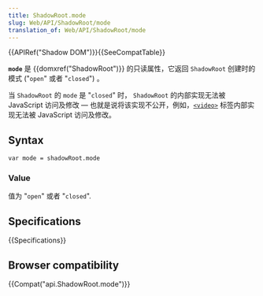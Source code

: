 ```yaml
---
title: ShadowRoot.mode
slug: Web/API/ShadowRoot/mode
translation_of: Web/API/ShadowRoot/mode
---
```

{{APIRef("Shadow DOM")}}{{SeeCompatTable}}

**`mode`** 是 {{domxref("ShadowRoot")}} 的只读属性，它返回 `ShadowRoot` 创建时的模式 ("`open`" 或者 "`closed`") 。

当 `ShadowRoot` 的 `mode` 是 "`closed`" 时， `ShadowRoot` 的内部实现无法被 JavaScript 访问及修改 — 也就是说将该实现不公开，例如，[`<video>`](https://developer.mozilla.org/zh-CN/docs/Web/HTML/Element/video) 标签内部实现无法被 JavaScript 访问及修改。

## Syntax

```plain
var mode = shadowRoot.mode
```

### Value

值为 "`open`" 或者 "`closed`".

## Specifications

{{Specifications}}

## Browser compatibility

{{Compat("api.ShadowRoot.mode")}}
